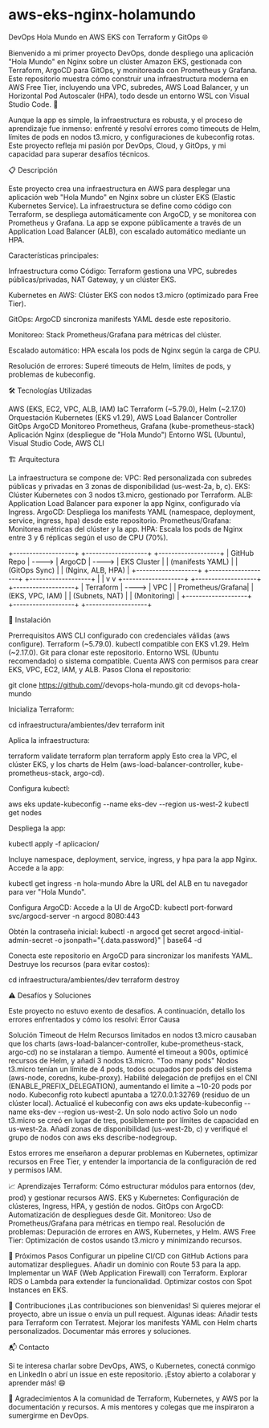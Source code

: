 # aws-eks-nginx-holamundo
DevOps Hola Mundo en AWS EKS con Terraform y GitOps 🌐

Bienvenido a mi primer proyecto DevOps, donde despliego una aplicación "Hola Mundo" en Nginx sobre un clúster Amazon EKS, gestionada con Terraform, ArgoCD para GitOps, y monitoreada con Prometheus y Grafana. Este repositorio muestra cómo construir una infraestructura moderna en AWS Free Tier, incluyendo una VPC, subredes, AWS Load Balancer, y un Horizontal Pod Autoscaler (HPA), todo desde un entorno WSL con Visual Studio Code. 🚀

Aunque la app es simple, la infraestructura es robusta, y el proceso de aprendizaje fue inmenso: enfrenté y resolví errores como timeouts de Helm, límites de pods en nodos t3.micro, y configuraciones de kubeconfig rotas. Este proyecto refleja mi pasión por DevOps, Cloud, y GitOps, y mi capacidad para superar desafíos técnicos.

📋 Descripción

Este proyecto crea una infraestructura en AWS para desplegar una aplicación web "Hola Mundo" en Nginx sobre un clúster EKS (Elastic Kubernetes Service). La infraestructura se define como código con Terraform, se despliega automáticamente con ArgoCD, y se monitorea con Prometheus y Grafana. La app se expone públicamente a través de un Application Load Balancer (ALB), con escalado automático mediante un HPA.

Características principales:

Infraestructura como Código: Terraform gestiona una VPC, subredes públicas/privadas, NAT Gateway, y un clúster EKS.

Kubernetes en AWS: Clúster EKS con nodos t3.micro (optimizado para Free Tier).

GitOps: ArgoCD sincroniza manifests YAML desde este repositorio.

Monitoreo: Stack Prometheus/Grafana para métricas del clúster.

Escalado automático: HPA escala los pods de Nginx según la carga de CPU.

Resolución de errores: Superé timeouts de Helm, límites de pods, y problemas de kubeconfig.

🛠️ Tecnologías Utilizadas

AWS (EKS, EC2, VPC, ALB, IAM)
IaC
Terraform (~5.79.0), Helm (~2.17.0)
Orquestación
Kubernetes (EKS v1.29), AWS Load Balancer Controller
GitOps
ArgoCD
Monitoreo
Prometheus, Grafana (kube-prometheus-stack)
Aplicación
Nginx (despliegue de "Hola Mundo")
Entorno
WSL (Ubuntu), Visual Studio Code, AWS CLI

🏗️ Arquitectura

La infraestructura se compone de:
VPC: Red personalizada con subredes públicas y privadas en 3 zonas de disponibilidad (us-west-2a, b, c).
EKS: Clúster Kubernetes con 3 nodos t3.micro, gestionado por Terraform.
ALB: Application Load Balancer para exponer la app Nginx, configurado vía Ingress.
ArgoCD: Despliega los manifests YAML (namespace, deployment, service, ingress, hpa) desde este repositorio.
Prometheus/Grafana: Monitorea métricas del clúster y la app.
HPA: Escala los pods de Nginx entre 3 y 6 réplicas según el uso de CPU (70%).

+-------------------+       +-------------------+       +-------------------+
|   GitHub Repo     | ----> |      ArgoCD       | ----> |      EKS Cluster  |
| (manifests YAML)  |       | (GitOps Sync)     |       | (Nginx, ALB, HPA) |
+-------------------+       +-------------------+       +-------------------+
                                    |                           |
                                    v                           v
+-------------------+       +-------------------+       +-------------------+
|    Terraform      | ----> |       VPC         |       |  Prometheus/Grafana|
| (EKS, VPC, IAM)   |       | (Subnets, NAT)    |       | (Monitoring)      |
+-------------------+       +-------------------+       +-------------------+

🚀 Instalación

Prerrequisitos
AWS CLI configurado con credenciales válidas (aws configure).
Terraform (~5.79.0).
kubectl compatible con EKS v1.29.
Helm (~2.17.0).
Git para clonar este repositorio.
Entorno WSL (Ubuntu recomendado) o sistema compatible.
Cuenta AWS con permisos para crear EKS, VPC, EC2, IAM, y ALB.
Pasos
Clona el repositorio:

git clone https://github.com/<tu-usuario>/devops-hola-mundo.git
cd devops-hola-mundo

Inicializa Terraform:

cd infraestructura/ambientes/dev
terraform init

Aplica la infraestructura:

terraform validate
terraform plan
terraform apply
Esto crea la VPC, el clúster EKS, y los charts de Helm (aws-load-balancer-controller, kube-prometheus-stack, argo-cd).

Configura kubectl:

aws eks update-kubeconfig --name eks-dev --region us-west-2
kubectl get nodes

Despliega la app:

kubectl apply -f aplicacion/

Incluye namespace, deployment, service, ingress, y hpa para la app Nginx.
Accede a la app:

kubectl get ingress -n hola-mundo
Abre la URL del ALB en tu navegador para ver "Hola Mundo".

Configura ArgoCD:
Accede a la UI de ArgoCD:
kubectl port-forward svc/argocd-server -n argocd 8080:443

Obtén la contraseña inicial:
kubectl -n argocd get secret argocd-initial-admin-secret -o jsonpath="{.data.password}" | base64 -d

Conecta este repositorio en ArgoCD para sincronizar los manifests YAML.
Destruye los recursos (para evitar costos):

cd infraestructura/ambientes/dev
terraform destroy

⚠️ Desafíos y Soluciones

Este proyecto no estuvo exento de desafíos. A continuación, detallo los errores enfrentados y cómo los resolví:
Error
Causa

Solución
Timeout de Helm
Recursos limitados en nodos t3.micro causaban que los charts (aws-load-balancer-controller, kube-prometheus-stack, argo-cd) no se instalaran a tiempo.
Aumenté el timeout a 900s, optimicé recursos de Helm, y añadí 3 nodos t3.micro.
"Too many pods"
Nodos t3.micro tenían un límite de 4 pods, todos ocupados por pods del sistema (aws-node, coredns, kube-proxy).
Habilité delegación de prefijos en el CNI (ENABLE_PREFIX_DELEGATION), aumentando el límite a ~10-20 pods por nodo.
Kubeconfig roto
kubectl apuntaba a 127.0.0.1:32769 (residuo de un clúster local).
Actualicé el kubeconfig con aws eks update-kubeconfig --name eks-dev --region us-west-2.
Un solo nodo activo
Solo un nodo t3.micro se creó en lugar de tres, posiblemente por límites de capacidad en us-west-2a.
Añadí zonas de disponibilidad (us-west-2b, c) y verifiqué el grupo de nodos con aws eks describe-nodegroup.

Estos errores me enseñaron a depurar problemas en Kubernetes, optimizar recursos en Free Tier, y entender la importancia de la configuración de red y permisos IAM.

📈 Aprendizajes
Terraform: Cómo estructurar módulos para entornos (dev, prod) y gestionar recursos AWS.
EKS y Kubernetes: Configuración de clústeres, Ingress, HPA, y gestión de nodos.
GitOps con ArgoCD: Automatización de despliegues desde Git.
Monitoreo: Uso de Prometheus/Grafana para métricas en tiempo real.
Resolución de problemas: Depuración de errores en AWS, Kubernetes, y Helm.
AWS Free Tier: Optimización de costos usando t3.micro y minimizando recursos.

🔮 Próximos Pasos
Configurar un pipeline CI/CD con GitHub Actions para automatizar despliegues.
Añadir un dominio con Route 53 para la app.
Implementar un WAF (Web Application Firewall) con Terraform.
Explorar RDS o Lambda para extender la funcionalidad.
Optimizar costos con Spot Instances en EKS.

🤝 Contribuciones
¡Las contribuciones son bienvenidas! Si quieres mejorar el proyecto, abre un issue o envía un pull request. Algunas ideas:
Añadir tests para Terraform con Terratest.
Mejorar los manifests YAML con Helm charts personalizados.
Documentar más errores y soluciones.

📬 Contacto

Si te interesa charlar sobre DevOps, AWS, o Kubernetes, conectá conmigo en LinkedIn o abrí un issue en este repositorio. ¡Estoy abierto a colaborar y aprender más! 😄

🙏 Agradecimientos
A la comunidad de Terraform, Kubernetes, y AWS por la documentación y recursos.
A mis mentores y colegas que me inspiraron a sumergirme en DevOps.
